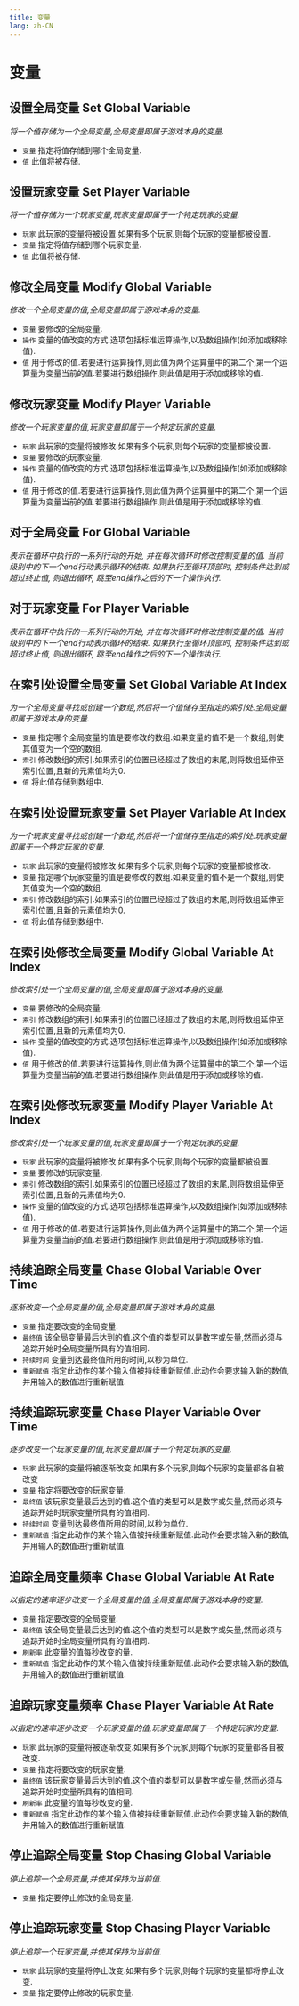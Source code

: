 ```yaml
---
title: 变量
lang: zh-CN
---
```


# 变量

## 设置全局变量    Set Global Variable

_将一个值存储为一个全局变量,全局变量即属于游戏本身的变量._

- `变量` 指定将值存储到哪个全局变量.
- `值` 此值将被存储.



## 设置玩家变量    Set Player Variable

_将一个值存储为一个玩家变量,玩家变量即属于一个特定玩家的变量._

- `玩家` 此玩家的变量将被设置.如果有多个玩家,则每个玩家的变量都被设置.
- `变量` 指定将值存储到哪个玩家变量.
- `值` 此值将被存储.



## 修改全局变量    Modify Global Variable

_修改一个全局变量的值,全局变量即属于游戏本身的变量._

- `变量` 要修改的全局变量.
- `操作` 变量的值改变的方式.选项包括标准运算操作,以及数组操作(如添加或移除值).
- `值` 用于修改的值.若要进行运算操作,则此值为两个运算量中的第二个,第一个运算量为变量当前的值.若要进行数组操作,则此值是用于添加或移除的值.



## 修改玩家变量    Modify Player Variable

_修改一个玩家变量的值,玩家变量即属于一个特定玩家的变量._

- `玩家` 此玩家的变量将被修改.如果有多个玩家,则每个玩家的变量都被设置.
- `变量` 要修改的玩家变量.
- `操作` 变量的值改变的方式.选项包括标准运算操作,以及数组操作(如添加或移除值).
- `值` 用于修改的值.若要进行运算操作,则此值为两个运算量中的第二个,第一个运算量为变量当前的值.若要进行数组操作,则此值是用于添加或移除的值.



## 对于全局变量    For Global Variable

_表示在循环中执行的一系列行动的开始, 并在每次循环时修改控制变量的值. 当前级别中的下一个end行动表示循环的结束. 如果执行至循环顶部时, 控制条件达到或超过终止值, 则退出循环, 跳至end操作之后的下一个操作执行._



## 对于玩家变量    For Player Variable

_表示在循环中执行的一系列行动的开始, 并在每次循环时修改控制变量的值. 当前级别中的下一个end行动表示循环的结束. 如果执行至循环顶部时, 控制条件达到或超过终止值, 则退出循环, 跳至end操作之后的下一个操作执行._



## 在索引处设置全局变量    Set Global Variable At Index

_为一个全局变量寻找或创建一个数组,然后将一个值储存至指定的索引处.全局变量即属于游戏本身的变量._

- `变量` 指定哪个全局变量的值是要修改的数组.如果变量的值不是一个数组,则使其值变为一个空的数组.
- `索引` 修改数组的索引.如果索引的位置已经超过了数组的末尾,则将数组延伸至索引位置,且新的元素值均为0.
- `值` 将此值存储到数组中.



## 在索引处设置玩家变量    Set Player Variable At Index

_为一个玩家变量寻找或创建一个数组,然后将一个值储存至指定的索引处.玩家变量即属于一个特定玩家的变量._

- `玩家` 此玩家的变量将被修改.如果有多个玩家,则每个玩家的变量都被修改.
- `变量` 指定哪个玩家变量的值是要修改的数组.如果变量的值不是一个数组,则使其值变为一个空的数组.
- `索引` 修改数组的索引.如果索引的位置已经超过了数组的末尾,则将数组延伸至索引位置,且新的元素值均为0.
- `值` 将此值存储到数组中.



## 在索引处修改全局变量    Modify Global Variable At Index

_修改索引处一个全局变量的值,全局变量即属于游戏本身的变量._

- `变量` 要修改的全局变量.
- `索引` 修改数组的索引.如果索引的位置已经超过了数组的末尾,则将数组延伸至索引位置,且新的元素值均为0.
- `操作` 变量的值改变的方式.选项包括标准运算操作,以及数组操作(如添加或移除值).
- `值` 用于修改的值.若要进行运算操作,则此值为两个运算量中的第二个,第一个运算量为变量当前的值.若要进行数组操作,则此值是用于添加或移除的值.



## 在索引处修改玩家变量    Modify Player Variable At Index

_修改索引处一个玩家变量的值,玩家变量即属于一个特定玩家的变量._

- `玩家` 此玩家的变量将被修改.如果有多个玩家,则每个玩家的变量都被设置.
- `变量` 要修改的玩家变量.
- `索引` 修改数组的索引.如果索引的位置已经超过了数组的末尾,则将数组延伸至索引位置,且新的元素值均为0.
- `操作` 变量的值改变的方式.选项包括标准运算操作,以及数组操作(如添加或移除值).
- `值` 用于修改的值.若要进行运算操作,则此值为两个运算量中的第二个,第一个运算量为变量当前的值.若要进行数组操作,则此值是用于添加或移除的值.



## 持续追踪全局变量    Chase Global Variable Over Time

_逐渐改变一个全局变量的值,全局变量即属于游戏本身的变量._

- `变量` 指定要改变的全局变量.
- `最终值` 该全局变量最后达到的值.这个值的类型可以是数字或矢量,然而必须与追踪开始时全局变量所具有的值相同.
- `持续时间` 变量到达最终值所用的时间,以秒为单位.
- `重新赋值` 指定此动作的某个输入值被持续重新赋值.此动作会要求输入新的数值,并用输入的数值进行重新赋值.



## 持续追踪玩家变量    Chase Player Variable Over Time

_逐步改变一个玩家变量的值,玩家变量即属于一个特定玩家的变量._

- `玩家` 此玩家的变量将被逐渐改变.如果有多个玩家,则每个玩家的变量都各自被改变
- `变量` 指定将要改变的玩家变量.
- `最终值` 该玩家变量最后达到的值.这个值的类型可以是数字或矢量,然而必须与追踪开始时玩家变量所具有的值相同.
- `持续时间` 变量到达最终值所用的时间,以秒为单位.
- `重新赋值` 指定此动作的某个输入值被持续重新赋值.此动作会要求输入新的数值,并用输入的数值进行重新赋值.



## 追踪全局变量频率    Chase Global Variable At Rate

_以指定的速率逐步改变一个全局变量的值,全局变量即属于游戏本身的变量._

- `变量` 指定要改变的全局变量.
- `最终值` 该全局变量最后达到的值.这个值的类型可以是数字或矢量,然而必须与追踪开始时全局变量所具有的值相同.
- `刷新率` 此变量的值每秒改变的量.
- `重新赋值` 指定此动作的某个输入值被持续重新赋值.此动作会要求输入新的数值,并用输入的数值进行重新赋值.



## 追踪玩家变量频率    Chase Player Variable At Rate

_以指定的速率逐步改变一个玩家变量的值,玩家变量即属于一个特定玩家的变量._

- `玩家` 此玩家的变量将被逐渐改变.如果有多个玩家,则每个玩家的变量都各自被改变.
- `变量` 指定将要改变的玩家变量.
- `最终值` 该玩家变量最后达到的值.这个值的类型可以是数字或矢量,然而必须与追踪开始时变量所具有的值相同.
- `刷新率` 此变量的值每秒改变的量.
- `重新赋值` 指定此动作的某个输入值被持续重新赋值.此动作会要求输入新的数值,并用输入的数值进行重新赋值.



## 停止追踪全局变量    Stop Chasing Global Variable

_停止追踪一个全局变量,并使其保持为当前值._

- `变量` 指定要停止修改的全局变量.



## 停止追踪玩家变量    Stop Chasing Player Variable

_停止追踪一个玩家变量,并使其保持为当前值._

- `玩家` 此玩家的变量将停止改变.如果有多个玩家,则每个玩家的变量都将停止改变.
- `变量` 指定要停止修改的玩家变量.
